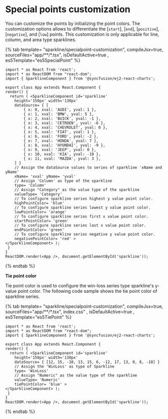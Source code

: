 # Special points customization

You can customize the points by initializing the point colors. The customization options allows to differentiate the [`start`], [`end`], [`positive`], [`negative`], and [`low`] points. This customization is only applicable for line, column, and area type sparklines.

<!-- markdownlint-disable MD036 -->

{% tab template= "sparkline/specialpoint-customization", compileJsx=true, sourceFiles="app/**/*.tsx", isDefaultActive=true ,  es5Template="es5SpecialPoint" %}

```tsx
import * as React from 'react';
import * as ReactDOM from "react-dom";
import { SparklineComponent } from '@syncfusion/ej2-react-charts';

export class App extends React.Component {
render() {
  return ( <SparklineComponent id='sparkline'
    height='150px' width='130px'
    dataSource= { [
        { x: 0, xval: 'AUDI', yval: 1 },
        { x: 1, xval: 'BMW', yval: 5 },
        { x: 2, xval: 'BUICK', yval: -1 },
        { x: 3, xval: 'CETROEN', yval: -6 },
        { x: 4, xval: 'CHEVROLET', yval: 0 },
        { x: 5, xval: 'FIAT', yval: 1 },
        { x: 6, xval: 'FORD', yval: -2 },
        { x: 7, xval: 'HONDA', yval: 7 },
        { x: 8, xval: 'HYUNDAI', yval: -9 },
        { x: 9, xval: 'JEEP', yval: 0 },
        { x: 10, xval: 'KIA', yval: -10 },
        { x: 11, xval: 'MAZDA', yval: 3 },
    ] }
    // Assign the dataSource values to series of sparkline 'xName and yName'
    xName= 'xval' yName= 'yval'
    // Assign 'Column' as type of the sparkline
    type= 'Column'
    // Assign "Category" as the value type of the sparkline
    valueType= 'Category'
    // To configure sparkline series highest y value point color.
    highPointColor= 'blue'
    // To configure sparkline series lowest y value point color.
    lowPointColor= 'orange'
    // To configure sparkline series first x value point color.
    startPointColor= 'green'
    // To configure sparkline series last x value point color.
    endPointColor= 'green'
    // To configure sparkline series negative y value point color.
    negativePointColor= 'red' >
</SparklineComponent> );
 }
}
ReactDOM.render(<App />, document.getElementById('sparkline'));
```

{% endtab %}

**Tie point color**

Tie point color is used to configure the win-loss series type sparkline's y-value point color. The following code sample shows the tie point color of sparkline series.

{% tab template= "sparkline/specialpoint-customization", compileJsx=true, sourceFiles="app/**/*.tsx", index.css" , isDefaultActive=true ,  es5Template="es5TiePoint" %}

```tsx
import * as React from 'react';
import * as ReactDOM from "react-dom";
import { SparklineComponent } from '@syncfusion/ej2-react-charts';

export class App extends React.Component {
render() {
  return ( <SparklineComponent id='sparkline'
    height='150px' width='130px'
    dataSource= { [12, 15, -10, 13, 15, 6, -12, 17, 13, 0, 8, -10] }
    // Assign the 'WinLoss' as type of Sparkline
    type= 'WinLoss'
    // Assign "Numeric" as the value type of the sparkline
    valueType= 'Numeric'
    tiePointColor= 'blue' >
</SparklineComponent> );
 }
}
ReactDOM.render(<App />, document.getElementById('sparkline'));
```

{% endtab %}
